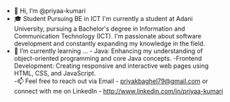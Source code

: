 - 👋 Hi, I’m @priyaa-kumari
- 🎓 Student Pursuing BE in ICT
      I'm currently a student at Adani University, pursuing a Bachelor's degree in Information and Communication Technology (ICT).
      I'm passionate about software development and constantly expanding my knowledge in the field.
- 🌱 I’m currently learning ...
      - Java: Enhancing my understanding of object-oriented programming and core Java concepts.
      -Frontend Development: Creating responsive and interactive web pages using HTML, CSS, and JavaScript.  
-📫
Feel free to reach out via Email - priyakbaghel79@gmail.com or connect with me on LinkedIn - http://www.linkedin.com/in/priyaa-kumari


